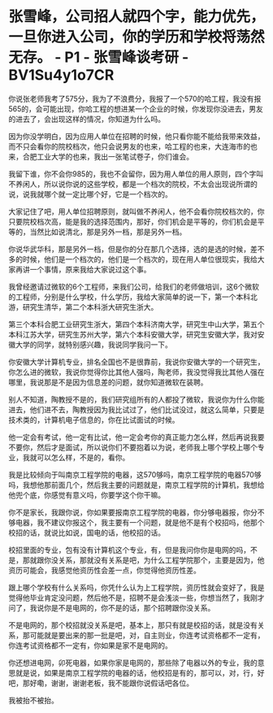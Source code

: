 # 张雪峰，公司招人就四个字，能力优先，一旦你进入公司，你的学历和学校将荡然无存。 - P1 - 张雪峰谈考研 - BV1Su4y1o7CR

你说张老师我考了575分，我为了不浪费分，我报了一个570的哈工程，我没有报565的，会可能出现，你哈工程的想进某一个企业的时候，你发现你没进去，男友的进去了，会出现这样的情况，你知道为什么吗。

因为你没学明白，因为应用人单位在招聘的时候，他只看你能不能给我带来效益，而不只会看你的院校档次，他只会说男友的也来，哈工程的也来，大连海市的也来，合肥工业大学的也来，我出一张笔试卷子，你们谁会。

我留下谁，你不会你985的，我也不会留你，因为用人单位的用人原则，四个字叫不养闲人，所以说你说的这些学校，都是一个档次的院校，不太会出现说所谓的说，说我就哪个就一定比哪个好，它是一个档次的。

大家记住了吧，用人单位招聘原则，就叫做不养闲人，他不会看你院校档次的，你只要院校档次高，能是我的选择范围内，那好，你们机会是平等的，你们机会是平等的，当然比如说清北，那是另外一档，那是另外一档。

你说华武华科，那是另外一档，但是你的分在那几个选择，选的是选的时候，差不多的时候，他们是一个档次的，他们是一个档次的，现在用人单位很现实，我给大家再讲一个事情，原来我给大家说过这个事。

我曾经邀请过微软的6个工程师，来我们公司，给我们的老师做培训，这6个微软的工程师，分别是什么学校，什么学历，我给大家简单的说一下，第一个本科北游，研究生清华，第二个本科浙大研究生浙大。

第三个本科合肥工业研究生浙大，第四个本科济南大学，研究生中山大学，第五个本科江苏大学，研究生苏州大学，第六个本科安徽大学，研究生安徽大学，我对安徽大学的同学，就特别感兴趣，我说同学我问一下。

你安徽大学计算机专业，排名全国也不是很靠前，我说你安徽大学的一个研究生，你怎么进的微软，我说你觉得你比其他人强吗，陶老师，我没觉得我比其他人强在哪里，我说那是不是因为信息差的问题，就你知道微软在装聘。

别人不知道，陶教授不是的，我们研究组所有的人都投了微软，我说你为什么你能进去，他们进不去，陶教授因为我比试过了，他们比试没过，就这么简单，只要是技术类的，计算机电子信息的，你在比试面试的时候。

他一定会有考试，他一定有比试，他一定会考你的真正能力怎么样，然后再说我要不要你，然后才是面试，所以说你们不要抱着以为说，老师我上哪个学校上哪个专业，我就可以怎么样，不是的，看你。

我是比较倾向于叫南京工程学院的电器，这570够吗，南京工程学院的电器570够吗，我想他那前面几个，然后我主要的问题就是，南京工程学院的计算机，我想给他兜个底，你感觉有意义吗，你要学这个你干嘛。

你不是家长，我跟你说，你如果要报南京工程学院的电器，你分够电器报，你分不够电器，我不建议你报这个，我主要有一个问题，就是他不是有个校招吗，他那个校招的话，就说比如说，国电的话，他校招的话。

校招里面的专业，包有没有计算机这个专业，有，但是我问你你是电网的吗，不是，那就跟你没关系，那就没有关系是吧，为什么工程学院那个，主要是因为，他资历可能会，我感觉他资历性会差一点，你觉得他资历性差。

跟上哪个学校有什么关系吗，你凭什么认为上工程学院，资历性就会变好了，我是觉得他毕业肯定没问题，然后他不是，招聘不是会浅淡一些，你想当然了，我刚才问了，我说你是不是电网的，你不是的话，那个招聘跟你没关系。

不是电网的，那个校招就没关系是吧，基本上，那只有就是校招的话，就是没有关系，那可能就是要出来的那一批是吧，对，自主则业，你连考试资格都不一定有，你连考试资格都不一定有，你如果是家不是电网的。

你还想进电网，卯死电器，如果你家是电网的，那些除了电器以外的专业，我的意思就是说，如果是南京工程学院的电器的话，他校招是有的，那可以，对，行，好吧，那好嘞，谢谢，谢谢老板，我不能跟你说假话吧各位。

我被抬不被抬。